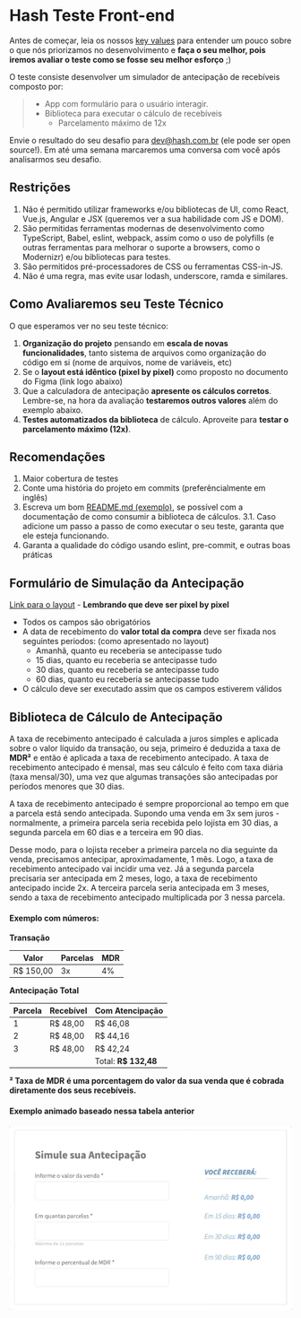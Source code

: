 # Hash Teste Front-end

Antes de começar, leia os nossos [key values](https://www.keyvalues.com/hash) para entender um pouco sobre o que nós priorizamos no desenvolvimento e **faça o seu melhor, pois iremos avaliar o teste como se fosse seu melhor esforço** ;)

O teste consiste desenvolver um simulador de antecipação de recebíveis composto por:

> - App com formulário para o usuário interagir.
> - Biblioteca para executar o cálculo de recebíveis
>   - Parcelamento máximo de 12x

Envie o resultado do seu desafio para dev@hash.com.br (ele pode ser open source!). Em até uma semana marcaremos uma conversa com você após analisarmos seu desafio.

## Restrições

1.  Não é permitido utilizar frameworks e/ou bibliotecas de UI, como React, Vue.js, Angular e JSX (queremos ver a sua habilidade com JS e DOM).
2.  São permitidas ferramentas modernas de desenvolvimento como TypeScript, Babel, eslint, webpack, assim como o uso de polyfills (e outras ferramentas para melhorar o suporte a browsers, como o Modernizr) e/ou bibliotecas para testes.
3.  São permitidos pré-processadores de CSS ou ferramentas CSS-in-JS.
4.  Não é uma regra, mas evite usar lodash, underscore, ramda e similares.

## Como Avaliaremos seu Teste Técnico

O que esperamos ver no seu teste técnico:

1. **Organização do projeto** pensando em **escala de novas funcionalidades**, tanto sistema de arquivos como organização do código em si (nome de arquivos, nome de variáveis, etc)
2. Se o **layout está idêntico (pixel by pixel)** como proposto no documento do Figma (link logo abaixo)
3. Que a calculadora de antecipação **apresente os cálculos corretos**. Lembre-se, na hora da avaliação **testaremos outros valores** além do exemplo abaixo.
4. **Testes automatizados da biblioteca** de cálculo. Aproveite para **testar o parcelamento máximo (12x)**.

## Recomendações

1. Maior cobertura de testes
2. Conte uma história do projeto em commits (preferêncialmente em inglês)
3. Escreva um bom [README.md (exemplo)](https://github.com/elsewhencode/project-guidelines/blob/master/README.sample.md), se possível com a documentação de como consumir a biblioteca de cálculos.
  3.1. Caso adicione um passo a passo de como executar o seu teste, garanta que ele esteja funcionando.
4. Garanta a qualidade do código usando eslint, pre-commit, e outras boas práticas

## Formulário de Simulação da Antecipação

[Link para o layout](https://www.figma.com/file/ipV80xJ29T7rdz0Aoo7xWv/Antecipation?node-id=0%3A1) - **Lembrando que deve ser pixel by pixel**

- Todos os campos são obrigatórios
- A data de recebimento do **valor total da compra** deve ser fixada nos seguintes periodos: (como apresentado no layout)
  - Amanhã, quanto eu receberia se antecipasse tudo
  - 15 dias, quanto eu receberia se antecipasse tudo
  - 30 dias, quanto eu receberia se antecipasse tudo
  - 60 dias, quanto eu receberia se antecipasse tudo
- O cálculo deve ser executado assim que os campos estiverem válidos

## Biblioteca de Cálculo de Antecipação

A taxa de recebimento antecipado é calculada a juros simples e aplicada sobre o valor líquido da transação, ou seja, primeiro é deduzida a taxa de **MDR²** e então é aplicada a taxa de recebimento antecipado. A taxa de recebimento antecipado é mensal, mas seu cálculo é feito com taxa diária (taxa mensal/30), uma vez que algumas transações são antecipadas por períodos menores que 30 dias.

A taxa de recebimento antecipado é sempre proporcional ao tempo em que a parcela está sendo antecipada. Supondo uma venda em 3x sem juros - normalmente, a primeira parcela seria recebida pelo lojista em 30 dias, a segunda parcela em 60 dias e a terceira em 90 dias.

Desse modo, para o lojista receber a primeira parcela no dia seguinte da venda, precisamos antecipar, aproximadamente, 1 mês. Logo, a taxa de recebimento antecipado vai incidir uma vez. Já a segunda parcela precisaria ser antecipada em 2 meses, logo, a taxa de recebimento antecipado incide 2x. A terceira parcela seria antecipada em 3 meses, sendo a taxa de recebimento antecipado multiplicada por 3 nessa parcela.

#### Exemplo com números:

**Transação**

| Valor      | Parcelas | MDR |
| ---------- | -------- | --- |
| R\$ 150,00 | 3x       | 4%  |

**Antecipação Total**

| Parcela | Recebível | Com Atencipação       |
| ------- | --------- | --------------------- |
| 1       | R\$ 48,00 | R\$ 46,08             |
| 2       | R\$ 48,00 | R\$ 44,16             |
| 3       | R\$ 48,00 | R\$ 42,24             |
|         |           | Total: **R\$ 132,48** |

**² Taxa de MDR é uma porcentagem do valor da sua venda que é cobrada diretamente dos seus recebíveis.**

#### Exemplo animado baseado nessa tabela anterior

![](anticipation.gif)
